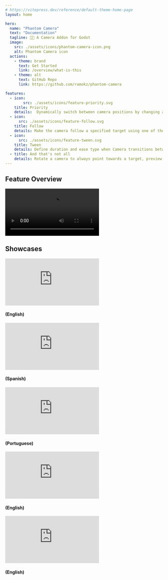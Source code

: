 ```yaml
---
# https://vitepress.dev/reference/default-theme-home-page
layout: home

hero:
  name: "Phantom Camera"
  text: "Documentation"
  tagline: 👻🎥 A Camera Addon for Godot
  image:
    src: ./assets/icons/phantom-camera-icon.png
    alt: Phantom Camera icon
  actions:
    - theme: brand
      text: Get Started
      link: /overview/what-is-this
    - theme: alt
      text: GitHub Repo
      link: https://github.com/ramokz/phantom-camera

features:
  - icon:
        src: ./assets/icons/feature-priority.svg
    title: Priority
    details:  Dynamically switch between camera positions by changing a priority value of a PhantomCamera node.
  - icon:
      src: ./assets/icons/feature-follow.svg
    title: Follow
    details: Make the camera follow a specified target using one of the positional logics.
  - icon:
      src: ./assets/icons/feature-tween.svg  
    title: Tween
    details: Define duration and ease type when Camera transitions between different PhantomCameras
  - title: And that's not all
    details: Rotate a camera to always point towards a target, preview the camera from the viewfinder and more!
---
```


<div class="home-container vp-doc">

## Feature Overview

<video controls>
<source src="/assets/videos/feature-overview.mp4">
</video>

## Showcases

<div class="external-videos-grid">
    <div class="video-embed">
        <iframe src="https://www.youtube-nocookie.com/embed/1Gtvr-Jk-iE?si=Z3aI3vNofj8tRNAp" title="YouTube video player" frameborder="0" allow="accelerometer; autoplay; clipboard-write; encrypted-media; gyroscope; picture-in-picture; web-share" allowfullscreen></iframe>
        <h4>(English)</h4>
    </div>
    <div class="video-embed">
        <iframe src="https://www.youtube-nocookie.com/embed/85K0e2Y0U3Q?si=UV3TKO2QmcAXYx3i" title="YouTube video player" frameborder="0" allow="accelerometer; autoplay; clipboard-write; encrypted-media; gyroscope; picture-in-picture; web-share" allowfullscreen></iframe>
        <h4>(Spanish)</h4>
    </div>
    <div class="video-embed">
        <iframe src="https://www.youtube-nocookie.com/embed/5Y6AQG-Ik2A?si=aoYWyvPkTsI_s4wy" title="YouTube video player" frameborder="0" allow="accelerometer; autoplay; clipboard-write; encrypted-media; gyroscope; picture-in-picture; web-share" allowfullscreen></iframe>
        <h4>(Portuguese)</h4>
    </div>
    <div class="video-embed">
        <iframe src="https://www.youtube-nocookie.com/embed/bKNmsae5zXk?si=kx0z_ZWBTDfbJ82V" title="YouTube video player" frameborder="0" allow="accelerometer; autoplay; clipboard-write; encrypted-media; gyroscope; picture-in-picture; web-share" referrerpolicy="strict-origin-when-cross-origin" allowfullscreen></iframe>
        <h4>(English)</h4>
    </div>
    <div class="video-embed">
        <iframe src="https://www.youtube-nocookie.com/embed/PwM3Blvvwto?si=Xqt6uC36BlV9F5xr" title="YouTube video player" frameborder="0" allow="accelerometer; autoplay; clipboard-write; encrypted-media; gyroscope; picture-in-picture; web-share" referrerpolicy="strict-origin-when-cross-origin" allowfullscreen></iframe>
        <h4>(English)</h4>
    </div>
</div>

</div>


<style module> 
    .vp-doc .header-anchor::before {
        content: '';
    }
    
    @media (min-width: 640px) {
        .container {
            padding: 0 48px;
        }
    }
    
    @media (min-width: 960px) {
        .container {
            width: 100%;
            padding: 0 64px;
        }
    }
</style>
